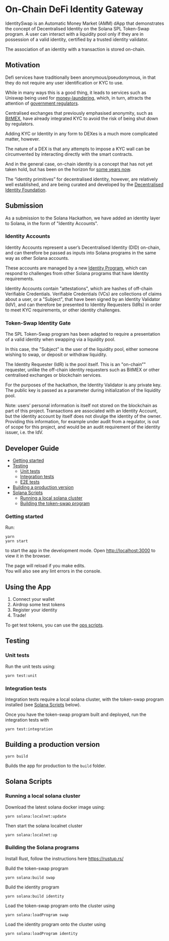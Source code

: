 # On-Chain DeFi Identity Gateway

IdentitySwap is an Automatic Money Market (AMM) dApp that 
demonstrates the concept of Decentralised Identity on the 
Solana SPL Token-Swap program. A user can interact with a 
liquidity pool only if they are in possession of a valid 
identity, certified by a trusted identity validator. 

The association of an identity with a transaction is stored on-chain.

## Motivation

Defi services have traditionally been anonymous/pseudonymous, 
in that they do not require any user identification or KYC to use. 

While in many ways this is a good thing, it leads to services 
such as Uniswap being used for 
[money-laundering](https://www.forbes.com/sites/pawelkuskowski/2020/09/30/kucoin-hack-is-proof-that-money-laundering-risk-with-defi-is-rising/),
which, in turn, attracts the attention of 
[government regulators](https://www.newsbtc.com/all/uniswaps-uni-token-plunges-as-investors-fear-a-regulatory-crackdown/). 

Centralised exchanges that previously emphasised anonymity, 
such as [BitMEX](https://www.coindesk.com/bitmex-accelerates-identity-verification-kyc),
have already integrated KYC to avoid the 
risk of being shut down by regulators. 

Adding KYC or Identity in any form to DEXes is a much more 
complicated matter, however. 

The nature of a DEX is that any attempts to impose a KYC wall 
can be circumvented by interacting directly with the smart contracts. 

And in the general case, on-chain identity is a concept that has 
not yet taken hold, but has been on the horizon for
[some years now](https://consensys.net/blockchain-use-cases/digital-identity). 

The “identity primitives” for decentralised identity, however, 
are relatively well established, and are being curated and 
developed by the
[Decentralised Identity Foundation](https://identity.foundation/).

## Submission

As a submission to the Solana Hackathon, we have added an identity layer to Solana,
in the form of "Identity Accounts".

### Identity Accounts

Identity Accounts represent a user’s Decentralised Identity (DID) on-chain,
and can therefore be passed as inputs into Solana programs in the same way
as other Solana accounts.

These accounts are managed by a new
[Identity Program](https://github.com/civicteam/solana-program-library/tree/master/identity/program),
which can respond to challenges from other Solana programs that have Identity requirements.

Identity Accounts contain "attestations", which are hashes of
off-chain Verifiable Credentials.
Verifiable Credentials (VCs) are collections of claims about a
user, or a "Subject", that have been signed by an Identity
Validator (IdV), and can therefore be presented to Identity
Requesters (IdRs) in order to meet KYC requirements, or other
identity challenges.

### Token-Swap Identity Gate

The SPL Token-Swap program has been adapted to require
a presentation of a valid identity when swapping via a liquidity pool.

In this case, the "Subject" is the user of the liquidity pool,
either someone wishing to swap, or deposit or withdraw liquidity.

The Identity Requester (IdR) is the pool itself.
This is an "on-chain”" requester, unlike the off-chain identity
requesters such as BitMEX or other centralised exchanges or blockchain services.

For the purposes of the hackathon, the Identity Validator is any private key.
The public key is passed as a parameter during initialization of the liquidity pool.

Note: users’ personal information is itself not stored on the blockchain
as part of this project. Transactions are associated with an Identity Account,
but the identity account by itself does not divulge the identity of the owner.
Providing this information, for example under audit from a regulator,
is out of scope for this project, and would be an audit requirement
of the identity issuer, i.e. the IdV.

## Developer Guide

- [Getting started](#getting-started)
- [Testing](#testing)
  * [Unit tests](#unit-tests)
  * [Integration tests](#integration-tests)
  * [E2E tests](#e2e-tests)
- [Building a production version](#building-a-production-version)
- [Solana Scripts](#solana-scripts)
  * [Running a local solana cluster](#running-a-local-solana-cluster)
  * [Building the token-swap program](#building-the-token-swap-program)

### Getting started

Run:

    yarn
    yarn start

to start the app in the development mode.
Open [http://localhost:3000](http://localhost:3000) to view it in the browser.

The page will reload if you make edits.<br />
You will also see any lint errors in the console.

## Using the App

1. Connect your wallet
2. Airdrop some test tokens
3. Register your identity
4. Trade!

To get test tokens, you can use the [ops scripts](/etc/ops/README.md). 

## Testing

### Unit tests

Run the unit tests using:

    yarn test:unit
    
### Integration tests

Integration tests require a local solana cluster, with the token-swap program installed
(see [Solana Scripts](#solana-scripts) below).

Once you have the token-swap program built and deployed, run the integration tests with

    yarn test:integration

## Building a production version

    yarn build

Builds the app for production to the `build` folder.

## Solana Scripts

### Running a local solana cluster

Download the latest solana docker image using:
    
    yarn solana:localnet:update

Then start the solana localnet cluster

    yarn solana:localnet:up

### Building the Solana programs 

Install Rust, follow the instructions here https://rustup.rs/

Build the token-swap program

    yarn solana:build swap
    
Build the identity program

    yarn solana:build identity

Load the token-swap program onto the cluster using

    yarn solana:loadProgram swap

Load the identity program onto the cluster using

    yarn solana:loadProgram identity
